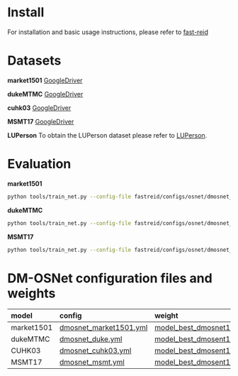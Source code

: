 # Install
For installation and basic usage instructions, please refer to [fast-reid](https://github.com/JDAI-CV/fast-reid)
# Datasets
**market1501** [GoogleDriver](https://drive.google.com/file/d/0B8-rUzbwVRk0c054eEozWG9COHM/view)
<!-- [dukeMTMC](https://github.com/sxzrt/DukeMTMC-reID_evaluation) -->

**dukeMTMC** [GoogleDriver](https://drive.google.com/open?id=1jjE85dRCMOgRtvJ5RQV9-Afs-2_5dY3O)

**cuhk03** [GoogleDriver](https://drive.google.com/file/d/1gKB_n8Ofgmhru23FYRISjQR_-rCuSh3f/view?usp=sharing)

**MSMT17** [GoogleDriver](https://drive.google.com/file/d/1X12SuDvZlSr6V9gn9TXw2A7R1BYRblUH/view?usp=sharing)

**LUPerson** To obtain the LUPerson dataset please refer to [LUPerson](https://github.com/DengpanFu/LUPerson).

# Evaluation
**market1501**
```bash
python tools/train_net.py --config-file fastreid/configs/osnet/dmosnet_market1501.yml  --eval-only MODEL.WEIGHTS fastreid/saveweights/model_best_zl_osnet100.pth  MODEL.DEVICE "cuda:0
```
**dukeMTMC**
```bash
python tools/train_net.py --config-file fastreid/configs/osnet/dmosnet_duke.yml  --eval-only MODEL.WEIGHTS fastreid/saveweights/model_best_dmosent100_duke.pth  MODEL.DEVICE "cuda:0"
```
**MSMT17**
```bash
python tools/train_net.py --config-file fastreid/configs/osnet/dmosnet_msmt.yml  --eval-only MODEL.WEIGHTS fastreid/saveweights/model_best_dmosent100_msmt.pth  MODEL.DEVICE "cuda:0"
```

# DM-OSNet configuration files and weights
model|config|weight
|:---|:---|:---
|market1501|[dmosnet_market1501.yml](fastreid/configs/osnet/dmosnet_market1501.yml )|[model_best_dmosnet100_market.pth](fastreid/saveweights/model_best_dmosnet100_market.pth )
|dukeMTMC|[dmosnet_duke.yml](fastreid/configs/osnet/dmosnet_duke.yml)|[model_best_dmosent100_duke.pth](fastreid/saveweights/model_best_dmosent100_duke.pth )
|CUHK03|[dmosnet_cuhk03.yml](fastreid/configs/osnet/dmosnet_cuhk03.yml)|[model_best_dmosent100_cuhk03_labeled.pth](fastreid/saveweights/model_best_dmosent100_cuhk03_labeled.pth)
|MSMT17|[dmosnet_msmt.yml](fastreid/configs/osnet/dmosnet_msmt.yml)|[model_best_dmosent100_msmt.pth](fastreid/saveweights/model_best_dmosent100_msmt.pth )
